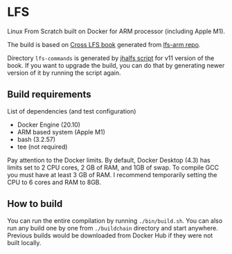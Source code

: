 # LFS

Linux From Scratch built on Docker for ARM processor (including Apple M1).

The build is based on [Cross LFS book](https://clfs.org/~kb0iic/lfs-systemd) generated from [lfs-arm repo](https://github.com/cross-lfs/lfs-arm#systemd).

Directory `lfs-commands` is generated by [jhalfs script](https://www.linuxfromscratch.org/alfs/download.html) for v11 version of the book. If you want to upgrade the build, you can do that by generating newer version of it by running the script again.

## Build requirements

List of dependencies (and test configuration)
  * Docker Engine (20.10)
  * ARM based system (Apple M1)
  * bash (3.2.57)
  * tee (not required)

Pay attention to the Docker limits. By default, Docker Desktop (4.3) has limits set to 2 CPU cores, 2 GB of RAM, and 1GB of swap. To compile GCC you must have at least 3 GB of RAM. I recommend temporarily setting the CPU to 6 cores and RAM to 8GB.

## How to build

You can run the entire compilation by running `./bin/build.sh`. You can also run any build one by one from `./buildchain` directory and start anywhere. Previous builds would be downloaded from Docker Hub if they were not built locally.
